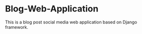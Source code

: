 # Blog-Web-Application

This is a blog post social media web application based on Django framework.
